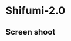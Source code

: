 # Shifumi-2.0
##  Screen shoot
<a href="https://zupimages.net/viewer.php?id=20/41/gm20.png"><img src="https://zupimages.net/up/20/41/gm20.png" alt="" /></a>
